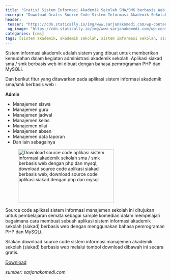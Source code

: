 ```yaml
---
title: "Gratis! Sistem Informasi Akademik Sekolah SMA/SMK berbasis Web (SIAKAD)"
excerpt: "Download Gratis Source Code Sistem Informasi Akademik Sekolah SMA/SMK berbasis Web (SIAKAD)"
header:
 teaser: "https://cdn.statically.io/img/www.sarjanakomedi.com/wp-content/uploads/2019/04/sistem-informasi-akademik-sekolah-300x169.png"
 og_image: "https://cdn.statically.io/img/www.sarjanakomedi.com/wp-content/uploads/2019/04/sistem-informasi-akademik-sekolah.png"
categories: [cms]
tags: [sistem akademik, akademik sekolah, sistem imformasi sekolah, siakad sma smk, source code siakad, download siakad gratis]
---
```

Sistem informasi akademik adalah sistem yang dibuat untuk memberikan kemudahan dalam kegiatan administrasi akademik sekolah. Aplikasi siakad sma / smk berbasis web ini dibuat dengan bahasa pemrograman PHP dan MySQLi.

Dan berikut fitur yang ditawarkan pada aplikasi sistem informasi akademik sma/smk berbasis web :

**Admin**

- Manajemen siswa
- Manajemen guru
- Manajemen jadwal
- Manajemen kelas
- Manajemen nilai
- Manajemen absen
- Manajemen data laporan
- Dan lain sebagainya

<figure><img src="https://cdn.statically.io/img/www.sarjanakomedi.com/wp-content/uploads/2019/04/sistem-informasi-akademik-sekolah-300x169.png" alt="Download source code aplikasi sistem informasi akademik sekolah sma / smk berbasis web dengan php dan mysql, download source code aplikasi siakad berbasis web, download source code aplikasi siakad dengan php dan mysql" width="300" height="169" srcset="https://cdn.statically.io/img/www.sarjanakomedi.com/wp-content/uploads/2019/04/sistem-informasi-akademik-sekolah-300x169.png 300w, https://cdn.statically.io/img/www.sarjanakomedi.com/wp-content/uploads/2019/04/sistem-informasi-akademik-sekolah-768x432.png 768w, https://cdn.statically.io/img/www.sarjanakomedi.com/wp-content/uploads/2019/04/sistem-informasi-akademik-sekolah-1024x576.png 1024w, https://cdn.statically.io/img/www.sarjanakomedi.com/wp-content/uploads/2019/04/sistem-informasi-akademik-sekolah.png 1600w" sizes="(max-width: 300px) 100vw, 300px" /></figure>

Source code aplikasi sistem informasi manajemen sekolah ini ditujukan untuk pembelajaran semata sebagai sample komedian dalam mempelajari bagaimana cara membuat sebuah aplikasi sistem informasi akademik sekolah (siakad) berbasis web dengan menggunakan bahasa pemrograman PHP dan MySQLi.

Silakan download source code sistem informasi manajemen akademik sekolah (siakad) berbasis web melalui tombol download dibawah ini secara gratis.</p>

<a href="" target="_blank" class="btn btn-info"><i class="fa fa-download"></i>Download</a>

_sumber: sarjanakomedi.com_
